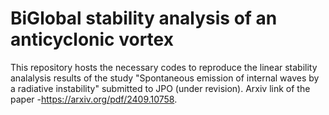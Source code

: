 # BiGlobal stability analysis of an anticyclonic vortex

This repository hosts the necessary codes to reproduce the linear stability analalysis results of 
the study "Spontaneous emission of internal waves by a radiative instability" submitted to JPO (under revision).
Arxiv link of the paper -https://arxiv.org/pdf/2409.10758.


